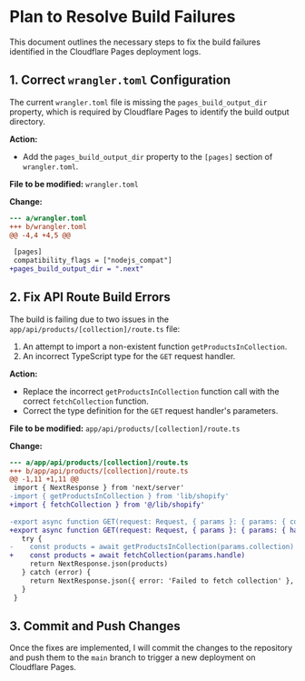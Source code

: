 # Plan to Resolve Build Failures

This document outlines the necessary steps to fix the build failures identified in the Cloudflare Pages deployment logs.

## 1. Correct `wrangler.toml` Configuration

The current `wrangler.toml` file is missing the `pages_build_output_dir` property, which is required by Cloudflare Pages to identify the build output directory.

**Action:**
- Add the `pages_build_output_dir` property to the `[pages]` section of `wrangler.toml`.

**File to be modified:** `wrangler.toml`

**Change:**
```diff
--- a/wrangler.toml
+++ b/wrangler.toml
@@ -4,4 +4,5 @@
 
 [pages]
 compatibility_flags = ["nodejs_compat"]
+pages_build_output_dir = ".next"
```

## 2. Fix API Route Build Errors

The build is failing due to two issues in the `app/api/products/[collection]/route.ts` file:
1.  An attempt to import a non-existent function `getProductsInCollection`.
2.  An incorrect TypeScript type for the `GET` request handler.

**Action:**
- Replace the incorrect `getProductsInCollection` function call with the correct `fetchCollection` function.
- Correct the type definition for the `GET` request handler's parameters.

**File to be modified:** `app/api/products/[collection]/route.ts`

**Change:**
```diff
--- a/app/api/products/[collection]/route.ts
+++ b/app/api/products/[collection]/route.ts
@@ -1,11 +1,11 @@
 import { NextResponse } from 'next/server'
-import { getProductsInCollection } from 'lib/shopify'
+import { fetchCollection } from '@/lib/shopify'
 
-export async function GET(request: Request, { params }: { params: { collection: string } }) {
+export async function GET(request: Request, { params }: { params: { handle: string } }) {
   try {
-    const products = await getProductsInCollection(params.collection)
+    const products = await fetchCollection(params.handle)
     return NextResponse.json(products)
   } catch (error) {
     return NextResponse.json({ error: 'Failed to fetch collection' }, { status: 500 })
   }
 }
```

## 3. Commit and Push Changes

Once the fixes are implemented, I will commit the changes to the repository and push them to the `main` branch to trigger a new deployment on Cloudflare Pages.
